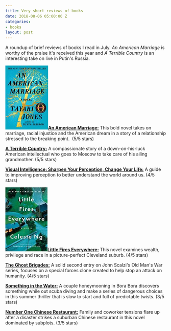 ```yaml
---
title: Very short reviews of books
date: 2018-08-06 05:00:00 Z
categories:
- books
layout: post
---
```


A roundup of brief reviews of books I read in July. _An American Marriage_ is worthy of the praise it's received this year and _A Terrible Country_ is an interesting take on live in Putin's Russia.

![](/assets/images/61WGFy3-roL-134x200.jpg)[**An American Marriage:**](https://amzn.to/2Ayu29w) This bold novel takes on marriage, racial injustice and the American dream in a story of a relationship stressed to the breaking point.  (5/5 stars)

[**A Terrible Country:**](https://amzn.to/2LNFeo3) A compassionate story of a down-on-his-luck American intellectual who goes to Moscow to take care of his ailing grandmother. (5/5 stars)

[**Visual Intelligence: Sharpen Your Perception, Change Your Life:**](https://amzn.to/2n7orh8) A guide to improving perception to better understand the world around us. (4/5 stars)

![](/assets/images/51kgOTJWNXL._SY346_-132x200.jpg)[**Little Fires Everywhere:**](https://amzn.to/2AAYwb3) This novel examines wealth, privilege and race in a picture-perfect Cleveland suburb. (4/5 stars)

[**The Ghost Brigades:**](https://amzn.to/2KnokHd) A solid second entry on John Scalzi's Old Man's War series, focuses on a special forces clone created to help stop an attack on humanity. (4/5 stars)

[**Something in the Water:**](https://amzn.to/2OEAFu6) A couple honeymooning in Bora Bora discovers something while out scuba diving and make a series of dangerous choices in this summer thriller that is slow to start and full of predictable twists. (3/5 stars)

[**Number One Chinese Restaurant:**](https://amzn.to/2O6ZA8A) Family and coworker tensions flare up after a disaster strikes a suburban Chinese restaurant in this novel dominated by subplots. (3/5 stars)
